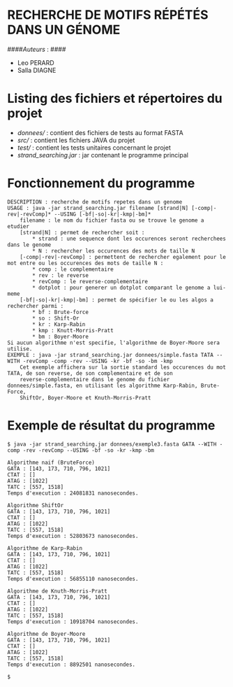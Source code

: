 # RECHERCHE DE MOTIFS RÉPÉTÉS DANS UN GÉNOME

####*Auteurs* : ####
* Leo PERARD
* Salla DIAGNE

# Listing des fichiers et répertoires du projet
* *donnees/* : contient des fichiers de tests au format FASTA
* *src/* : contient les fichiers JAVA du projet
* *test/* : contient les tests unitaires concernant le projet
* *strand_searching.jar* : jar contenant le programme principal

# Fonctionnement du programme
```
DESCRIPTION : recherche de motifs repetes dans un genome
USAGE : java -jar strand_searching.jar filename [strand|N] [-comp|-rev|-revComp]* --USING [-bf|-so|-kr|-kmp|-bm]*
	filename : le nom du fichier fasta ou se trouve le genome a etudier
	[strand|N] : permet de rechercher soit :
		* strand : une sequence dont les occurences seront recherchees dans le genome
		* N : rechercher les occurences des mots de taille N
	[-comp|-rev|-revComp] : permettent de rechercher egalement pour le mot entre ou les occurences des mots de taille N :
		* comp : le complementaire
		* rev : le reverse
		* revComp : le reverse-complementaire
		* dotplot : pour generer un dotplot comparant le genome a lui-meme
	[-bf|-so|-kr|-kmp|-bm] : permet de spécifier le ou les algos a rechercher parmi :
		* bf : Brute-force
		* so : Shift-Or
		* kr : Karp-Rabin
		* kmp : Knutt-Morris-Pratt
		* bm : Boyer-Moore
Si aucun algorithme n'est specifie, l'algorithme de Boyer-Moore sera utilise.
EXEMPLE : java -jar strand_searching.jar donnees/simple.fasta TATA --WITH -revComp -comp -rev --USING -kr -bf -so -bm -kmp
	Cet exemple affichera sur la sortie standard les occurences du mot TATA, de son reverse, de son complementaire et de son
	reverse-complementaire dans le genome du fichier donnees/simple.fasta, en utilisant les algorithme Karp-Rabin, Brute-Force,
	ShiftOr, Boyer-Moore et Knuth-Morris-Pratt
```

# Exemple de résultat du programme

```
$ java -jar strand_searching.jar donnees/exemple3.fasta GATA --WITH -comp -rev -revComp --USING -bf -so -kr -kmp -bm

Algorithme naif (BruteForce)
GATA : [143, 173, 710, 796, 1021]
CTAT : []
ATAG : [1022]
TATC : [557, 1518]
Temps d'execution : 24081831 nanosecondes.

Algorithme ShiftOr
GATA : [143, 173, 710, 796, 1021]
CTAT : []
ATAG : [1022]
TATC : [557, 1518]
Temps d'execution : 52803673 nanosecondes.

Algorithme de Karp-Rabin
GATA : [143, 173, 710, 796, 1021]
CTAT : []
ATAG : [1022]
TATC : [557, 1518]
Temps d'execution : 56855110 nanosecondes.

Algorithme de Knuth-Morris-Pratt
GATA : [143, 173, 710, 796, 1021]
CTAT : []
ATAG : [1022]
TATC : [557, 1518]
Temps d'execution : 10918704 nanosecondes.

Algorithme de Boyer-Moore
GATA : [143, 173, 710, 796, 1021]
CTAT : []
ATAG : [1022]
TATC : [557, 1518]
Temps d'execution : 8892501 nanosecondes.

$
```


